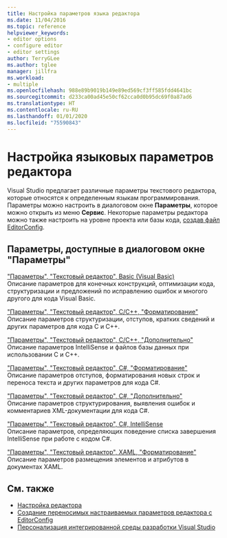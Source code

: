 ```yaml
---
title: Настройка параметров языка редактора
ms.date: 11/04/2016
ms.topic: reference
helpviewer_keywords:
- editor options
- configure editor
- editor settings
author: TerryGLee
ms.author: tglee
manager: jillfra
ms.workload:
- multiple
ms.openlocfilehash: 988e89b9019b149e89ed569cf3ff585fdd4641bc
ms.sourcegitcommit: d233ca00ad45e50cf62cca0d0b95dc69f0a87ad6
ms.translationtype: HT
ms.contentlocale: ru-RU
ms.lasthandoff: 01/01/2020
ms.locfileid: "75590843"
---
```

# <a name="set-language-specific-editor-options"></a>Настройка языковых параметров редактора

Visual Studio предлагает различные параметры текстового редактора, которые относятся к определенным языкам программирования. Параметры можно настроить в диалоговом окне **Параметры**, которое можно открыть из меню **Сервис**. Некоторые параметры редактора можно также настроить на уровне проекта или базы кода, [создав файл EditorConfig](../../ide/create-portable-custom-editor-options.md).

## <a name="settings-available-in-the-options-dialog-box"></a>Параметры, доступные в диалоговом окне "Параметры"

["Параметры", "Текстовый редактор", Basic (Visual Basic)](../../ide/reference/options-text-editor-basic-visual-basic.md)\
Описание параметров для конечных конструкций, оптимизации кода, структуризации и предложений по исправлению ошибок и многого другого для кода Visual Basic.

["Параметры", "Текстовый редактор", C/C++, "Форматирование"](../../ide/reference/options-text-editor-c-cpp-formatting.md)\
Описание параметров структуризации, отступов, кратких сведений и других параметров для кода C и C++.

["Параметры", "Текстовый редактор", C/C++, "Дополнительно"](../../ide/reference/options-text-editor-c-cpp-advanced.md)\
Описание параметров IntelliSense и файлов базы данных при использовании C и C++.

["Параметры", "Текстовый редактор", C#, "Форматирование"](../../ide/reference/options-text-editor-csharp-formatting.md)\
Описание параметров отступов, форматирования новых строк и переноса текста и других параметров для кода C#.

["Параметры", "Текстовый редактор", C#, "Дополнительно"](../../ide/reference/options-text-editor-csharp-advanced.md)\
Описание параметров структурирования, выявления ошибок и комментариев XML-документации для кода C#.

["Параметры", "Текстовый редактор", C#, IntelliSense](../../ide/reference/options-text-editor-csharp-intellisense.md)\
Описание параметров, определяющих поведение списка завершения IntelliSense при работе с кодом C#.

["Параметры", "Текстовый редактор", XAML, "Форматирование"](../../ide/reference/options-text-editor-xaml-formatting.md)\
Описание параметров размещения элементов и атрибутов в документах XAML.

## <a name="see-also"></a>См. также

- [Настройка редактора](../how-to-change-text-case-in-the-editor.md)
- [Создание переносимых настраиваемых параметров редактора с EditorConfig](../../ide/create-portable-custom-editor-options.md)
- [Персонализация интегрированной среды разработки Visual Studio](../../ide/personalizing-the-visual-studio-ide.md)
